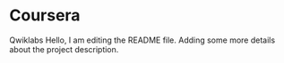 # Coursera
Qwiklabs
Hello, I am editing the README file. Adding some more details about the project description.

